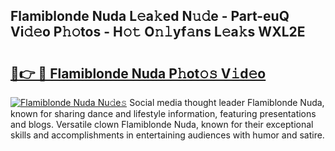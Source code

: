 ## Flamiblonde Nuda L𝚎a𝚔ed N𝚞𝚍e - Part-euQ Vi𝚍𝚎o P𝚑𝚘tos - H𝚘𝚝 O𝚗𝚕yf𝚊ns L𝚎a𝚔s WXL2E

# <h2><a href="http://kfdl4x.oniu.top/?m=Flamiblonde+Nuda">🔗👉 🔴 Flamiblonde Nuda P𝚑ot𝚘𝚜 V𝚒d𝚎o</a></h2>

[![Flamiblonde Nuda Nu𝚍e𝚜](https://i.imgur.com/0qMVB7G.gif)](http://kfdl4x.oniu.top/?m=Flamiblonde+Nuda)
Social media thought leader Flamiblonde Nuda, known for sharing dance and lifestyle information, featuring presentations and blogs. Versatile clown Flamiblonde Nuda, known for their exceptional skills and accomplishments in entertaining audiences with humor and satire.  

